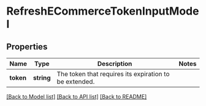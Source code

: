 # RefreshECommerceTokenInputModel

## Properties
Name | Type | Description | Notes
------------ | ------------- | ------------- | -------------
**token** | **string** | The token that requires its expiration to be extended. | 

[[Back to Model list]](../README.md#documentation-for-models) [[Back to API list]](../README.md#documentation-for-api-endpoints) [[Back to README]](../README.md)


